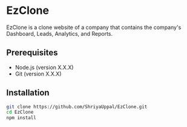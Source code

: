 # EzClone

EzClone is a clone website of a company that contains the company's Dashboard, Leads, Analytics, and Reports.

## Prerequisites

- Node.js (version X.X.X)
- Git (version X.X.X)

## Installation

```bash
git clone https://github.com/ShriyaUppal/EzClone.git
cd EzClone
npm install
```
